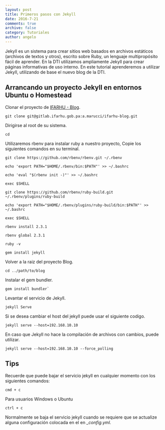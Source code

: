 ```yaml
---
layout: post
title: Primeros pasos con Jekyll
date: 2016-7-21
comments: true
archive: false
category: Tutoriales
author: angelo
---
```


Jekyll es un sistema para crear sitios web basados en archivos estáticos (archivos de textos y otros), escrito sobre Ruby, un lenguaje multipropósito fácil de aprender. En la DTI utilizamos ampliamente Jekyll para crear páginas informativas de uso interno. En este tutorial aprenderemos a utilizar Jekyll, utilizando de base el nuevo blog de la DTI.

## Arrancando un proyecto Jekyll en entornos Ubuntu o Homestead

Clonar el proyecto de [IFARHU - Blog](git@github.com:IFARHU/IFARHU.git).

~~~
git clone git@gitlab.ifarhu.gob.pa:a.marucci/ifarhu-blog.git
~~~

Dirigirse al root de su sistema.

~~~
cd
~~~

Utilizaremos rbenv para instalar ruby a nuestro proyecto, Copie los siguientes comandos en su terminal.

~~~
git clone https://github.com/rbenv/rbenv.git ~/.rbenv

echo 'export PATH="$HOME/.rbenv/bin:$PATH"' >> ~/.bashrc

echo 'eval "$(rbenv init -)"' >> ~/.bashrc

exec $SHELL

git clone https://github.com/rbenv/ruby-build.git ~/.rbenv/plugins/ruby-build

echo 'export PATH="$HOME/.rbenv/plugins/ruby-build/bin:$PATH"' >> ~/.bashrc

exec $SHELL

rbenv install 2.3.1

rbenv global 2.3.1

ruby -v

gem install jekyll
~~~

Volver a la raiz del proyecto Blog.

~~~
cd ../path/to/blog
~~~

Instalar el gem bundler.

~~~
gem install bundler`
~~~

Levantar el servicio de Jekyll.

~~~
jekyll Serve
~~~

Si se desea cambiar el host del jekyll puede usar el siguiente codigo.

~~~
jekyll serve --host=192.168.10.10
~~~

En caso que Jekyll no hace la compilación de archivos con cambios, puede utilizar.

~~~
jekyll serve --host=192.168.10.10 --force_polling
~~~

## Tips
Recuerde que puede bajar el servicio jekyll en cualquier momento con los siguientes comandos:

~~~
cmd + c
~~~

Para usuarios Windows o Ubuntu

~~~
ctrl + c
~~~

Normalmente se baja el servicio jekyll cuando se requiere que se actualize alguna configuración colocada en el en *_config.yml*.

